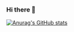 ### Hi there 👋

[![Anurag's GitHub stats](https://github-readme-stats.vercel.app/api?username=ynfeng)](https://github.com/anuraghazra/github-readme-stats)
